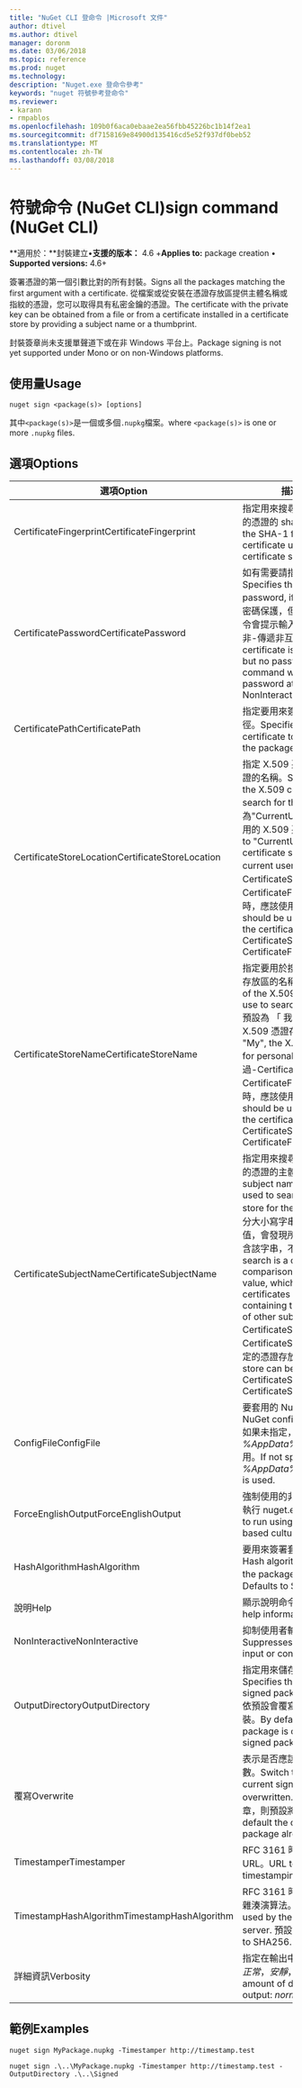 ```yaml
---
title: "NuGet CLI 登命令 |Microsoft 文件"
author: dtivel
ms.author: dtivel
manager: doronm
ms.date: 03/06/2018
ms.topic: reference
ms.prod: nuget
ms.technology: 
description: "Nuget.exe 登命令參考"
keywords: "nuget 符號參考登命令"
ms.reviewer:
- karann
- rmpablos
ms.openlocfilehash: 109b0f6aca0ebaae2ea56fbb45226bc1b14f2ea1
ms.sourcegitcommit: df7158169e84900d135416cd5e52f937df0beb52
ms.translationtype: MT
ms.contentlocale: zh-TW
ms.lasthandoff: 03/08/2018
---
```

# <a name="sign-command-nuget-cli"></a><span data-ttu-id="9ce8f-104">符號命令 (NuGet CLI)</span><span class="sxs-lookup"><span data-stu-id="9ce8f-104">sign command (NuGet CLI)</span></span>

<span data-ttu-id="9ce8f-105">**適用於：**封裝建立&bullet;**支援的版本：** 4.6 +</span><span class="sxs-lookup"><span data-stu-id="9ce8f-105">**Applies to:** package creation &bullet; **Supported versions:** 4.6+</span></span>

<span data-ttu-id="9ce8f-106">簽署憑證的第一個引數比對的所有封裝。</span><span class="sxs-lookup"><span data-stu-id="9ce8f-106">Signs all the packages matching the first argument with a certificate.</span></span> <span data-ttu-id="9ce8f-107">從檔案或從安裝在憑證存放區提供主體名稱或指紋的憑證，您可以取得具有私密金鑰的憑證。</span><span class="sxs-lookup"><span data-stu-id="9ce8f-107">The certificate with the private key can be obtained from a file or from a certificate installed in a certificate store by providing a subject name or a thumbprint.</span></span>

<span data-ttu-id="9ce8f-108">封裝簽章尚未支援單聲道下或在非 Windows 平台上。</span><span class="sxs-lookup"><span data-stu-id="9ce8f-108">Package signing is not yet supported under Mono or on non-Windows platforms.</span></span>

## <a name="usage"></a><span data-ttu-id="9ce8f-109">使用量</span><span class="sxs-lookup"><span data-stu-id="9ce8f-109">Usage</span></span>

```cli
nuget sign <package(s)> [options]
```

<span data-ttu-id="9ce8f-110">其中`<package(s)>`是一個或多個`.nupkg`檔案。</span><span class="sxs-lookup"><span data-stu-id="9ce8f-110">where `<package(s)>` is one or more `.nupkg` files.</span></span>

## <a name="options"></a><span data-ttu-id="9ce8f-111">選項</span><span class="sxs-lookup"><span data-stu-id="9ce8f-111">Options</span></span>

| <span data-ttu-id="9ce8f-112">選項</span><span class="sxs-lookup"><span data-stu-id="9ce8f-112">Option</span></span> | <span data-ttu-id="9ce8f-113">描述</span><span class="sxs-lookup"><span data-stu-id="9ce8f-113">Description</span></span> |
| --- | --- |
| <span data-ttu-id="9ce8f-114">CertificateFingerprint</span><span class="sxs-lookup"><span data-stu-id="9ce8f-114">CertificateFingerprint</span></span> | <span data-ttu-id="9ce8f-115">指定用來搜尋憑證的本機憑證存放區的憑證的 sha-1 指紋。</span><span class="sxs-lookup"><span data-stu-id="9ce8f-115">Specifies the SHA-1 fingerprint of the certificate used to search a local certificate store for the certificate.</span></span> |
| <span data-ttu-id="9ce8f-116">CertificatePassword</span><span class="sxs-lookup"><span data-stu-id="9ce8f-116">CertificatePassword</span></span> | <span data-ttu-id="9ce8f-117">如有需要請指定憑證的密碼。</span><span class="sxs-lookup"><span data-stu-id="9ce8f-117">Specifies the certificate password, if needed.</span></span> <span data-ttu-id="9ce8f-118">如果憑證是受密碼保護，但不提供任何密碼，此命令會提示輸入密碼在執行階段，除非-傳遞非互動式選項。</span><span class="sxs-lookup"><span data-stu-id="9ce8f-118">If a certificate is password protected but no password is provided, the command will prompt for a password at run time, unless the -NonInteractive option is passed.</span></span> |
| <span data-ttu-id="9ce8f-119">CertificatePath</span><span class="sxs-lookup"><span data-stu-id="9ce8f-119">CertificatePath</span></span> | <span data-ttu-id="9ce8f-120">指定要用來簽署封裝的憑證的檔案路徑。</span><span class="sxs-lookup"><span data-stu-id="9ce8f-120">Specifies the file path to the certificate to be used in signing the package.</span></span> |
| <span data-ttu-id="9ce8f-121">CertificateStoreLocation</span><span class="sxs-lookup"><span data-stu-id="9ce8f-121">CertificateStoreLocation</span></span> | <span data-ttu-id="9ce8f-122">指定 X.509 憑證存放區用來搜尋憑證的名稱。</span><span class="sxs-lookup"><span data-stu-id="9ce8f-122">Specifies the name of the X.509 certificate store use to search for the certificate.</span></span> <span data-ttu-id="9ce8f-123">預設值為"CurrentUser"，目前使用者所使用的 X.509 憑證存放區。</span><span class="sxs-lookup"><span data-stu-id="9ce8f-123">Defaults to "CurrentUser", the X.509 certificate store used by the current user.</span></span> <span data-ttu-id="9ce8f-124">指定透過-CertificateSubjectName 或-CertificateFingerprint 選項憑證時，應該使用這個選項。</span><span class="sxs-lookup"><span data-stu-id="9ce8f-124">This option should be used when specifying the certificate via -CertificateSubjectName or -CertificateFingerprint options.</span></span> |
| <span data-ttu-id="9ce8f-125">CertificateStoreName</span><span class="sxs-lookup"><span data-stu-id="9ce8f-125">CertificateStoreName</span></span> | <span data-ttu-id="9ce8f-126">指定要用於搜尋憑證的 X.509 憑證存放區的名稱。</span><span class="sxs-lookup"><span data-stu-id="9ce8f-126">Specifies the name of the X.509 certificate store to use to search for the certificate.</span></span> <span data-ttu-id="9ce8f-127">預設為 「 我的 」，個人憑證的 X.509 憑證存放區。</span><span class="sxs-lookup"><span data-stu-id="9ce8f-127">Defaults to "My", the X.509 certificate store for personal certificates.</span></span> <span data-ttu-id="9ce8f-128">指定透過-CertificateSubjectName 或-CertificateFingerprint 選項憑證時，應該使用這個選項。</span><span class="sxs-lookup"><span data-stu-id="9ce8f-128">This option should be used when specifying the certificate via -CertificateSubjectName or -CertificateFingerprint options.</span></span> |
| <span data-ttu-id="9ce8f-129">CertificateSubjectName</span><span class="sxs-lookup"><span data-stu-id="9ce8f-129">CertificateSubjectName</span></span> | <span data-ttu-id="9ce8f-130">指定用來搜尋憑證的本機憑證存放區的憑證的主體名稱。</span><span class="sxs-lookup"><span data-stu-id="9ce8f-130">Specifies the subject name of the certificate used to search a local certificate store for the certificate.</span></span>  <span data-ttu-id="9ce8f-131">搜尋不區分大小寫字串比較，使用所提供的值，會發現所有憑證的主體名稱，包含該字串，不論其他主體的值。</span><span class="sxs-lookup"><span data-stu-id="9ce8f-131">The search is a case-insensitive string comparison using the supplied value, which will find all certificates with the subject name containing that string, regardless of other subject values.</span></span>  <span data-ttu-id="9ce8f-132">-CertificateStoreName 和-CertificateStoreLocation 選項所指定的憑證存放區。</span><span class="sxs-lookup"><span data-stu-id="9ce8f-132">The certificate store can be specified by -CertificateStoreName and -CertificateStoreLocation options.</span></span> |
| <span data-ttu-id="9ce8f-133">ConfigFile</span><span class="sxs-lookup"><span data-stu-id="9ce8f-133">ConfigFile</span></span> | <span data-ttu-id="9ce8f-134">要套用的 NuGet 設定檔案。</span><span class="sxs-lookup"><span data-stu-id="9ce8f-134">The NuGet configuration file to apply.</span></span> <span data-ttu-id="9ce8f-135">如果未指定， *%AppData%\NuGet\NuGet.Config*用。</span><span class="sxs-lookup"><span data-stu-id="9ce8f-135">If not specified, *%AppData%\NuGet\NuGet.Config* is used.</span></span> |
| <span data-ttu-id="9ce8f-136">ForceEnglishOutput</span><span class="sxs-lookup"><span data-stu-id="9ce8f-136">ForceEnglishOutput</span></span> | <span data-ttu-id="9ce8f-137">強制使用的非變異的英文文化特性來執行 nuget.exe。</span><span class="sxs-lookup"><span data-stu-id="9ce8f-137">Forces nuget.exe to run using an invariant, English-based culture.</span></span> |
| <span data-ttu-id="9ce8f-138">HashAlgorithm</span><span class="sxs-lookup"><span data-stu-id="9ce8f-138">HashAlgorithm</span></span> | <span data-ttu-id="9ce8f-139">要用來簽署套件的雜湊演算法。</span><span class="sxs-lookup"><span data-stu-id="9ce8f-139">Hash algorithm to be used to sign the package.</span></span> <span data-ttu-id="9ce8f-140">預設為 SHA256。</span><span class="sxs-lookup"><span data-stu-id="9ce8f-140">Defaults to SHA256.</span></span> |
| <span data-ttu-id="9ce8f-141">說明</span><span class="sxs-lookup"><span data-stu-id="9ce8f-141">Help</span></span> | <span data-ttu-id="9ce8f-142">顯示說明命令的資訊。</span><span class="sxs-lookup"><span data-stu-id="9ce8f-142">Displays help information for the command.</span></span> |
| <span data-ttu-id="9ce8f-143">NonInteractive</span><span class="sxs-lookup"><span data-stu-id="9ce8f-143">NonInteractive</span></span> | <span data-ttu-id="9ce8f-144">抑制使用者輸入或確認提示。</span><span class="sxs-lookup"><span data-stu-id="9ce8f-144">Suppresses prompts for user input or confirmations.</span></span> |
| <span data-ttu-id="9ce8f-145">OutputDirectory</span><span class="sxs-lookup"><span data-stu-id="9ce8f-145">OutputDirectory</span></span> | <span data-ttu-id="9ce8f-146">指定用來儲存已簽署的封裝的目錄。</span><span class="sxs-lookup"><span data-stu-id="9ce8f-146">Specifies the directory where the signed package should be saved.</span></span> <span data-ttu-id="9ce8f-147">依預設會覆寫的已簽署套件的原始封裝。</span><span class="sxs-lookup"><span data-stu-id="9ce8f-147">By default the original package is overwritten by the signed package.</span></span> |
| <span data-ttu-id="9ce8f-148">覆寫</span><span class="sxs-lookup"><span data-stu-id="9ce8f-148">Overwrite</span></span> | <span data-ttu-id="9ce8f-149">表示是否應該覆寫目前的簽章的參數。</span><span class="sxs-lookup"><span data-stu-id="9ce8f-149">Switch to indicate if the current signature should be overwritten.</span></span> <span data-ttu-id="9ce8f-150">如果已經有套件的簽章，則預設將會失敗命令。</span><span class="sxs-lookup"><span data-stu-id="9ce8f-150">By default the command will fail if the package already has a signature.</span></span> |
| <span data-ttu-id="9ce8f-151">Timestamper</span><span class="sxs-lookup"><span data-stu-id="9ce8f-151">Timestamper</span></span> | <span data-ttu-id="9ce8f-152">RFC 3161 時間戳記伺服器的 URL。</span><span class="sxs-lookup"><span data-stu-id="9ce8f-152">URL to an RFC 3161 timestamping server.</span></span> |
| <span data-ttu-id="9ce8f-153">TimestampHashAlgorithm</span><span class="sxs-lookup"><span data-stu-id="9ce8f-153">TimestampHashAlgorithm</span></span> | <span data-ttu-id="9ce8f-154">RFC 3161 時間戳記伺服器所使用的雜湊演算法。</span><span class="sxs-lookup"><span data-stu-id="9ce8f-154">Hash algorithm to be used by the RFC 3161 timestamp server.</span></span> <span data-ttu-id="9ce8f-155">預設為 SHA256。</span><span class="sxs-lookup"><span data-stu-id="9ce8f-155">Defaults to SHA256.</span></span> |
| <span data-ttu-id="9ce8f-156">詳細資訊</span><span class="sxs-lookup"><span data-stu-id="9ce8f-156">Verbosity</span></span> | <span data-ttu-id="9ce8f-157">指定在輸出中顯示詳細資料的數量：*正常*，*安靜*，*詳細*。</span><span class="sxs-lookup"><span data-stu-id="9ce8f-157">Specifies the amount of detail displayed in the output: *normal*, *quiet*, *detailed*.</span></span> |

## <a name="examples"></a><span data-ttu-id="9ce8f-158">範例</span><span class="sxs-lookup"><span data-stu-id="9ce8f-158">Examples</span></span>

```cli
nuget sign MyPackage.nupkg -Timestamper http://timestamp.test

nuget sign .\..\MyPackage.nupkg -Timestamper http://timestamp.test -OutputDirectory .\..\Signed
```